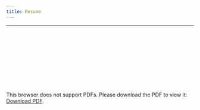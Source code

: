 ```yaml
---
title: Resume
---
```


  <hr>

<object data="https://drive.google.com/file/d/1hDU6tiXoTQJG6d-L9uJUO7hS0NhDtnl9/preview" width="900" height="1200">
    <embed src="https://drive.google.com/file/d/1hDU6tiXoTQJG6d-L9uJUO7hS0NhDtnl9/preview">
        <p>This browser does not support PDFs. Please download the PDF to view it: <a href="https://drive.google.com/file/d/1hDU6tiXoTQJG6d-L9uJUO7hS0NhDtnl9/preview">Download PDF</a>.</p>
    </embed>
</object>

